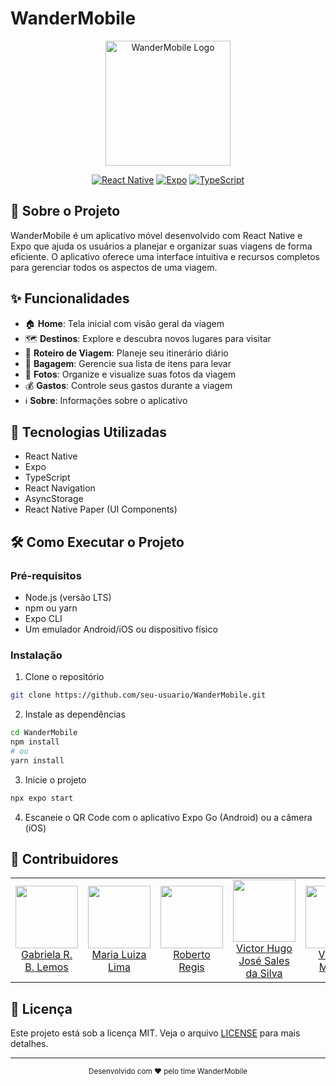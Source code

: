 # WanderMobile

<div align="center">
  <img src="assets/icon.png" alt="WanderMobile Logo" width="200"/>
  
  [![React Native](https://img.shields.io/badge/React_Native-20232A?style=for-the-badge&logo=react&logoColor=61DAFB)](https://reactnative.dev/)
  [![Expo](https://img.shields.io/badge/Expo-1B1F23?style=for-the-badge&logo=expo&logoColor=white)](https://expo.dev/)
  [![TypeScript](https://img.shields.io/badge/TypeScript-007ACC?style=for-the-badge&logo=typescript&logoColor=white)](https://www.typescriptlang.org/)
</div>

## 📱 Sobre o Projeto

WanderMobile é um aplicativo móvel desenvolvido com React Native e Expo que ajuda os usuários a planejar e organizar suas viagens de forma eficiente. O aplicativo oferece uma interface intuitiva e recursos completos para gerenciar todos os aspectos de uma viagem.

## ✨ Funcionalidades

- 🏠 **Home**: Tela inicial com visão geral da viagem
- 🗺️ **Destinos**: Explore e descubra novos lugares para visitar
- 📅 **Roteiro de Viagem**: Planeje seu itinerário diário
- 🧳 **Bagagem**: Gerencie sua lista de itens para levar
- 📸 **Fotos**: Organize e visualize suas fotos da viagem
- 💰 **Gastos**: Controle seus gastos durante a viagem
- ℹ️ **Sobre**: Informações sobre o aplicativo

## 🚀 Tecnologias Utilizadas

- React Native
- Expo
- TypeScript
- React Navigation
- AsyncStorage
- React Native Paper (UI Components)

## 🛠️ Como Executar o Projeto

### Pré-requisitos

- Node.js (versão LTS)
- npm ou yarn
- Expo CLI
- Um emulador Android/iOS ou dispositivo físico

### Instalação

1. Clone o repositório
```bash
git clone https://github.com/seu-usuario/WanderMobile.git
```

2. Instale as dependências
```bash
cd WanderMobile
npm install
# ou
yarn install
```

3. Inicie o projeto
```bash
npx expo start
```

4. Escaneie o QR Code com o aplicativo Expo Go (Android) ou a câmera (iOS)

## 👥 Contribuidores

<table>
  <tbody>
    <tr>
      <td align="center"><a href="https://github.com/GabrielaRBLemos"><img src="https://github.com/GabrielaRBLemos.png" width="100px" height="100px"/><br>Gabriela R. B. Lemos</a></td>
      <td align="center"><a href="https://github.com/mlrlima/"><img src="https://github.com/mlrlima.png" width="100px" height="100px"/><br>Maria Luiza Lima</a></td>
      <td align="center"><a href="https://github.com/Roberto20deluxe/"><img src="https://github.com/Roberto20deluxe.png" width="100px" height="100px"/><br>Roberto Regis</a></td>
      <td align="center"><a href="https://github.com/VictorHugoJSS"><img src="https://github.com/VictorHugoJSS.png" width="100px" height="100px"/><br>Victor Hugo José Sales da Silva</a></td>
      <td align="center"><a href="https://github.com/vini-mgan"><img src="https://github.com/vini-mgan.png" width="100px" height="100px"/><br>Vinícius Martins</a></td>
    </tr>
  </tbody>
</table>

## 📝 Licença

Este projeto está sob a licença MIT. Veja o arquivo [LICENSE](LICENSE) para mais detalhes.

---

<div align="center">
  <sub>Desenvolvido com ❤️ pelo time WanderMobile</sub>
</div>
